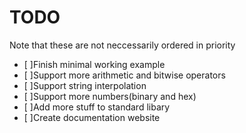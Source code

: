 # TODO
Note that these are not neccessarily ordered in priority
- [ ]Finish minimal working example
- [ ]Support more arithmetic and bitwise operators
- [ ]Support string interpolation
- [ ]Support more numbers(binary and hex)
- [ ]Add more stuff to standard libary
- [ ]Create documentation website

